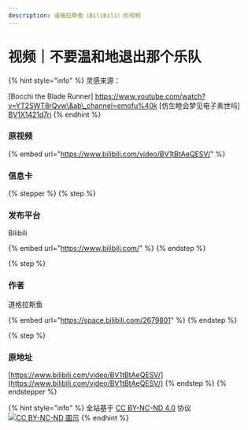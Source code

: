 ```yaml
---
description: 道格拉斯鱼（Bilibili）的视频
---
```


# 视频｜不要温和地退出那个乐队

{% hint style="info" %}
灵感来源：&#x20;

\[Bocchi the Blade Runner] https://www.youtube.com/watch?v=YT2SWT8rQvw\&ab\_channel=emofu%40k \[仿生睦会梦见电子素世吗] [BV1X1421d7ri](https://www.bilibili.com/video/BV1X1421d7ri/?spm_id_from=333.788.video.desc.click)
{% endhint %}

### 原视频

{% embed url="https://www.bilibili.com/video/BV1tBtAeQESV/" %}

### 信息卡

{% stepper %}
{% step %}
### 发布平台

Bilibili

{% embed url="https://www.bilibili.com/" %}
{% endstep %}

{% step %}
### 作者

道格拉斯鱼

{% embed url="https://space.bilibili.com/2679801" %}
{% endstep %}

{% step %}
### 原地址

[https://www.bilibili.com/video/BV1tBtAeQESV/](https://www.bilibili.com/video/BV1tBtAeQESV/)
{% endstep %}
{% endstepper %}



{% hint style="info" %}
全站基于 [CC BY-NC-ND 4.0](https://creativecommons.org/licenses/by-nc-nd/4.0/?ref=chooser-v1) 协议 [![CC BY-NC-ND 圖示](https://upload.wikimedia.org/wikipedia/commons/thumb/7/73/Cc_by-nc-nd_icon.svg/80px-Cc_by-nc-nd_icon.svg.png)](https://zh.wikipedia.org/wiki/File:Cc_by-nc-nd_icon.svg)
{% endhint %}
